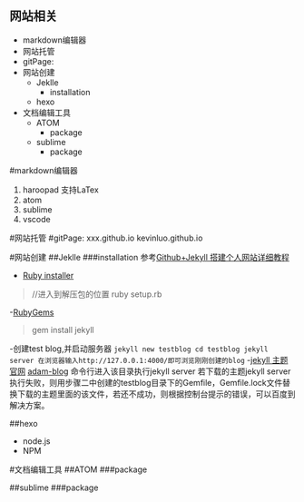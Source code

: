 网站相关
----
<!-- MarkdownTOC -->

- markdown编辑器
- 网站托管
- gitPage:
- 网站创建
    - Jeklle
        - installation
    - hexo
- 文档编辑工具
    - ATOM
        - package
    - sublime
        - package

<!-- /MarkdownTOC -->

#markdown编辑器
1. haroopad 支持LaTex
2. atom
3. sublime
4. vscode

#网站托管
#gitPage: 
xxx.github.io kevinluo.github.io


#网站创建
##Jeklle
###installation
参考[Github+Jekyll 搭建个人网站详细教程](https://www.jianshu.com/p/9f71e260925d)
- [Ruby installer](https://links.jianshu.com/go?to=https%3A%2F%2Frubyinstaller.org%2F)
>//进入到解压包的位置
>ruby setup.rb

-[RubyGems](https://links.jianshu.com/go?to=https%3A%2F%2Frubygems.org%2Fpages%2Fdownload)
>gem install jekyll

-创建test blog,并启动服务器
``
jekyll new testblog
cd testblog
jekyll server
在浏览器输入http://127.0.0.1:4000/即可浏览刚刚创建的blog
``
-[jekyll 主题官网](https://links.jianshu.com/go?to=http%3A%2F%2Fjekyllthemes.org%2F)
 [adam-blog](adam-blog)
命令行进入该目录执行jekyll server
若下载的主题jekyll server执行失败，则用步骤二中创建的testblog目录下的Gemfile，Gemfile.lock文件替换下载的主题里面的该文件，若还不成功，则根据控制台提示的错误，可以百度到解决方案。

##hexo

- node.js
- NPM

#文档编辑工具
##ATOM
###package

##sublime
###package